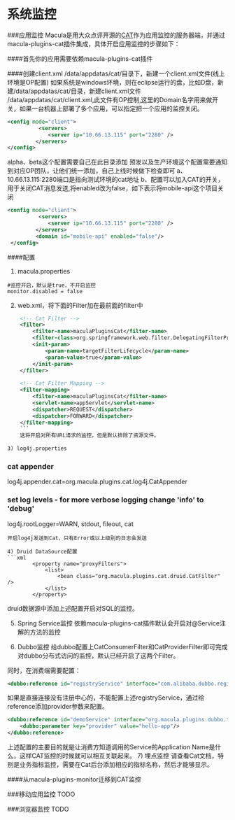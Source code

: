 # 系统监控

###应用监控
Macula是用大众点评开源的[CAT](https://github.com/dianping/cat)作为应用监控的服务器端，并通过macula-plugins-cat插件集成，具体开启应用监控的步骤如下：

####首先你的应用需要依赖macula-plugins-cat插件

####创建client.xml
/data/appdatas/cat/目录下，新建一个client.xml文件(线上环境是OP配置)
如果系统是windows环境，则在eclipse运行的盘，比如D盘，新建/data/appdatas/cat/目录，新建client.xml文件
/data/appdatas/cat/client.xml,此文件有OP控制,这里的Domain名字用来做开关，如果一台机器上部署了多个应用，可以指定把一个应用的监控关闭。

```xml
<config mode="client">
          <servers>
             <server ip="10.66.13.115" port="2280" />
         </servers>
</config>
```
 alpha、beta这个配置需要自己在此目录添加
预发以及生产环境这个配置需要通知到对应OP团队，让他们统一添加，自己上线时候做下检查即可
a、10.66.13.115:2280端口是指向测试环境的cat地址
b、配置可以加入CAT的开关，用于关闭CAT消息发送,将enabled改为false，如下表示将mobile-api这个项目关闭

```xml
<config mode="client">
          <servers>
             <server ip="10.66.13.115" port="2280" />
         </servers>
         <domain id="mobile-api" enabled="false"/>
 </config>
 ```
      
####配置
1) macula.properties
```
#监控开启，默认是true，不开启监控
monitor.disabled = false
```
2) web.xml，将下面的Filter加在最前面的filter中
```xml
	<!-- Cat Filter -->
	<filter>
		<filter-name>maculaPluginsCat</filter-name>
		<filter-class>org.springframework.web.filter.DelegatingFilterProxy</filter-class>
		<init-param>
			<param-name>targetFilterLifecycle</param-name>
			<param-value>true</param-value>
		</init-param>
	</filter>
    
    <!-- Cat Filter Mapping -->
	<filter-mapping>
		<filter-name>maculaPluginsCat</filter-name>
		<servlet-name>appServlet</servlet-name>
		<dispatcher>REQUEST</dispatcher>
		<dispatcher>FORWARD</dispatcher>
	</filter-mapping>
    ```
    这将开启对所有URL请求的监控，但是默认排除了资源文件。
    
3) log4j.properties
```
### cat appender ###
log4j.appender.cat=org.macula.plugins.cat.log4j.CatAppender

### set log levels - for more verbose logging change 'info' to 'debug' ###
log4j.rootLogger=WARN, stdout, fileout, cat
```
开启log4j发送到Cat，只有Error或以上级别的日志会发送

4) Druid DataSource配置
```xml
		<property name="proxyFilters">
			<list>
				<bean class="org.macula.plugins.cat.druid.CatFilter" />
			</list>
		</property>
```
druid数据源中添加上述配置开启对SQL的监控。

5) Spring Service监控
依赖macula-plugins-cat插件默认会开启对@Service注解的方法的监控

6) Dubbo监控
给dubbo配置上CatConsumerFilter和CatProviderFilter即可完成对dubbo分布式访问的监控，默认已经开启了这两个Filter。

同时，在消费端需要配置：
```xml
<dubbo:reference id="registryService" interface="com.alibaba.dubbo.registry.RegistryService" check="false" />
```
如果是直接连接没有注册中心的，不能配置上述registryService，通过给reference添加provider参数来配置。
```xml
<dubbo:reference id="demoService" interface="org.macula.plugins.dubbo.test.api.DemoService" >
	<dubbo:parameter key="provider" value="hello-app"/>
</dubbo:reference>
```
上述配置的主要目的就是让消费方知道调用的Service的Application Name是什么，这样CAT监控的时候就可以相互关联起来。
7) 埋点监控
请查看Cat文档，特别是业务指标监控，需要在Cat后台添加相应的指标名称，然后才能够显示。

####从macula-plugins-monitor迁移到CAT监控

###移动应用监控
TODO

###浏览器监控
TODO